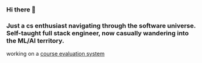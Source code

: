 ### Hi there 👋
### Just a cs enthusiast navigating through the software universe. Self-taught full stack engineer, now casually wandering into the ML/AI territory. 

working on a [course evaluation system](https://github.com/MingCWang/deis-course-evaluation)
